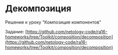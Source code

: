 # Декомпозиция

Решение к уроку "Композиция компонентов"

Задание: [https://github.com/netology-code/ra16-homeworks/tree/Toolkit/composition/decomposition](https://github.com/netology-code/ra16-homeworks/tree/Toolkit/composition/decomposition)
